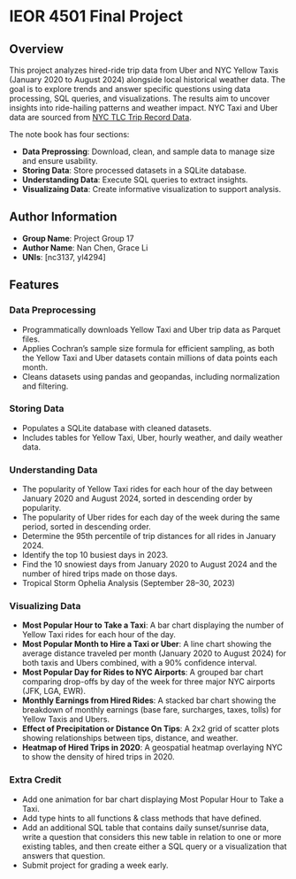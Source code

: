 # IEOR 4501 Final Project
## Overview
This project analyzes hired-ride trip data from Uber and NYC Yellow Taxis (January 2020 to August 2024) alongside local historical weather data. The goal is to explore trends and answer specific questions using data processing, SQL queries, and visualizations. The results aim to uncover insights into ride-hailing patterns and weather impact. NYC Taxi and Uber data are sourced from [NYC TLC Trip Record Data](https://www.nyc.gov/site/tlc/about/tlc-trip-record-data.page).


The note book has four sections:
- **Data Preprossing**: Download, clean, and sample data to manage size and ensure usability.
- **Storing Data**: Store processed datasets in a SQLite database.
- **Understanding Data**: Execute SQL queries to extract insights.
- **Visualizaing Data**: Create informative visualization to support analysis.
## Author Information
- **Group Name**: Project Group 17
- **Author Name**: Nan Chen, Grace Li
- **UNIs**: [nc3137, yl4294]
## Features
### Data Preprocessing
- Programmatically downloads Yellow Taxi and Uber trip data as Parquet files.
- Applies Cochran’s sample size formula for efficient sampling, as both the Yellow Taxi and Uber datasets contain millions of data points each month.
- Cleans datasets using pandas and geopandas, including normalization and filtering.
### Storing Data
- Populates a SQLite database with cleaned datasets.
- Includes tables for Yellow Taxi, Uber, hourly weather, and daily weather data.
### Understanding Data
- The popularity of Yellow Taxi rides for each hour of the day between January 2020 and August 2024, sorted in descending order by popularity.
- The popularity of Uber rides for each day of the week during the same period, sorted in descending order.
- Determine the 95th percentile of trip distances for all rides in January 2024.
- Identify the top 10 busiest days in 2023.
- Find the 10 snowiest days from January 2020 to August 2024 and the number of hired trips made on those days.
- Tropical Storm Ophelia Analysis (September 28–30, 2023)
### Visualizing Data
- **Most Popular Hour to Take a Taxi**: A bar chart displaying the number of Yellow Taxi rides for each hour of the day.
- **Most Popular Month to Hire a Taxi or Uber**: A line chart showing the average distance traveled per month (January 2020 to August 2024) for both taxis and Ubers combined, with a 90% confidence interval.
- **Most Popular Day for Rides to NYC Airports**: A grouped bar chart comparing drop-offs by day of the week for three major NYC airports (JFK, LGA, EWR).
- **Monthly Earnings from Hired Rides**: A stacked bar chart showing the breakdown of monthly earnings (base fare, surcharges, taxes, tolls) for Yellow Taxis and Ubers.
- **Effect of Precipitation or Distance On Tips**: A 2x2 grid of scatter plots showing relationships between tips, distance, and weather.
- **Heatmap of Hired Trips in 2020**: A geospatial heatmap overlaying NYC to show the density of hired trips in 2020.
### Extra Credit
- Add one animation for bar chart displaying Most Popular Hour to Take a Taxi.
- Add type hints to all functions & class methods that have defined.
- Add an additional SQL table that contains daily sunset/sunrise data, write a question that considers this new table in relation to one or more existing tables, and then create either a SQL query or a visualization that answers that question.
- Submit project for grading a week early.